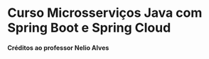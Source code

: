 # Curso Microsserviços Java com Spring Boot e Spring Cloud

#### Créditos ao professor Nelio Alves 
